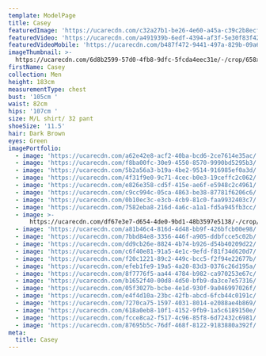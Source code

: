 ```yaml
---
template: ModelPage
title: Casey
featuredImage: 'https://ucarecdn.com/c32a27b1-be26-4e60-a45a-c39c2b8ecf51/'
featuredVideo: 'https://ucarecdn.com/a491939b-6edf-4394-af3f-5e30f83f426a/'
featuredVideoMobile: 'https://ucarecdn.com/b487f472-9441-497a-829b-09a6c92f74d5/'
imageThumbnail: >-
  https://ucarecdn.com/6d8b2599-57d0-4fb8-9dfc-5fcda4eec31e/-/crop/658x821/66,0/-/preview/
firstName: Casey
collection: Men
height: 183cm
measurementType: chest
bust: '105cm '
waist: 82cm
hips: '107cm '
size: M/L shirt/ 32 pant
shoeSize: '11.5'
hair: Dark Brown
eyes: Green
imagePortfolio:
  - image: 'https://ucarecdn.com/a62e42e8-acf2-40ba-bcd6-2ce7614e35ac/'
  - image: 'https://ucarecdn.com/f8ba00fc-30e9-4550-8570-9990bd5295b3/'
  - image: 'https://ucarecdn.com/5b2a56a3-b19a-4be2-9514-916985ef0a3d/'
  - image: 'https://ucarecdn.com/4f31f9e0-9c71-4cec-b0e3-19ceffc2c062/'
  - image: 'https://ucarecdn.com/e826e358-cd5f-415e-ae6f-e5948c2c4961/'
  - image: 'https://ucarecdn.com/c9cc994c-05ca-4863-be38-87781f6206c6/'
  - image: 'https://ucarecdn.com/0b10ec3c-e3cb-4cb9-81c0-faa9932403c7/'
  - image: 'https://ucarecdn.com/7582eba8-216d-4a6c-a1a1-fd5a945fb3cc/'
  - image: >-
      https://ucarecdn.com/df67e3e7-d654-4de0-9bd1-48b3597e5138/-/crop/1632x2153/0,148/-/preview/
  - image: 'https://ucarecdn.com/a81b46c4-816d-4d48-bb9f-426bfcb00e98/'
  - image: 'https://ucarecdn.com/7bbd84e8-3356-446f-a905-ddbfcce5c02b/'
  - image: 'https://ucarecdn.com/dd9cb26e-8824-4b74-b926-d54b40209d22/'
  - image: 'https://ucarecdn.com/c6f40e81-91a5-4e1c-9efd-f81f34d620d7/'
  - image: 'https://ucarecdn.com/f20c1221-89c2-449c-bcc5-f2f94e22677b/'
  - image: 'https://ucarecdn.com/efeb1fe9-19a5-4a20-83d3-0376c26d195a/'
  - image: 'https://ucarecdn.com/8f7776f5-aa44-4784-b982-ca970253e67c/'
  - image: 'https://ucarecdn.com/b1652f40-00d8-4d50-bfb9-da3ce7e57316/'
  - image: 'https://ucarecdn.com/05f3027b-bcbe-4e1d-930f-9a046997026f/'
  - image: 'https://ucarecdn.com/e4f4d10a-23bc-42fb-abcd-6fcb44c0191c/'
  - image: 'https://ucarecdn.com/7270ca75-1597-4031-8014-e2088ae4b869/'
  - image: 'https://ucarecdn.com/618a0eb8-10f1-4152-9fb9-1a5c6189150e/'
  - image: 'https://ucarecdn.com/fcce8ca2-f517-4c96-85f8-6d72432c6981/'
  - image: 'https://ucarecdn.com/87695b5c-76df-468f-8122-9183880a392f/'
meta:
  title: Casey
---
```


